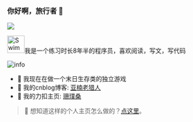 ### 你好啊，旅行者 👋

![](https://visitor-badge.glitch.me/badge?page_id=MangoDowner.readme)

<img src="http://i.imgur.com/Cj4rMrS.gif" height="40" alt="Swimming Octocat" title="编程练习生">我是一个练习时长8年半的程序员，喜欢阅读，写文，写代码

![info](https://github-readme-stats.vercel.app/api?username=MangoDowner&show_icons=true&count_private=true&hide=prs&theme=default_repocard)

- 🔭 我现在在做一个末日生存类的独立游戏
- 📝 我的cnblog博客: [亚楠老猎人](https://www.cnblogs.com/laolieren/)
- 🧮 我的力扣主页: [珊璞桑](https://leetcode-cn.com/u/bloodborne/)

> 🤔 想知道这样的个人主页怎么做的？[点这里](https://www.zhihu.com/search?type=content&q=%E7%BE%8E%E5%8C%96%20github%20%E4%B8%AA%E4%BA%BA%E4%B8%BB%E9%A1%B5)。

